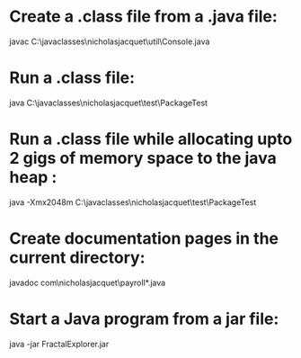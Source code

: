 # Create a .class file from a .java file:
javac C:\javaclasses\nicholasjacquet\util\Console.java

# Run a .class file:
java C:\javaclasses\nicholasjacquet\test\PackageTest

# Run a .class file while allocating upto 2 gigs of memory space to the java heap :
java -Xmx2048m C:\javaclasses\nicholasjacquet\test\PackageTest

# Create documentation pages in the current directory:
javadoc com\nicholasjacquet\payroll*.java

# Start a Java program from a jar file:
java -jar FractalExplorer.jar

